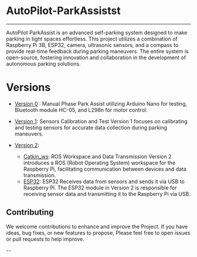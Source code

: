 # AutoPilot-ParkAssistst
---
AutoPilot ParkAssist is an advanced self-parking system designed to make parking in tight spaces effortless. This project utilizes a combination of Raspberry Pi 3B, ESP32, camera, ultrasonic sensors, and a compass to provide real-time feedback during parking maneuvers. The entire system is open-source, fostering innovation and collaboration in the development of autonomous parking solutions.

# Versions
- [Version 0](Version_0/) :
   Manual Phase Park Assist utilizing Arduino Nano for testing, Bluetooth module HC-05, and L298n for motor control.

- [Version 1](Version_1/): Sensors Calibration and Test
   Version 1 focuses on calibrating and testing sensors for accurate data collection during parking maneuvers.

- [Version 2](Version_2/):
   - [Catkin_ws](Version_2/Raspberry/): ROS Workspace and Data Transmission
      Version 2 introduces a ROS (Robot Operating System) workspace for the Raspberry Pi, facilitating communication between devices and data transmission.
   - [ESP32](Version_2/Version2_Esp32/): ESP32 Receives data from sensors and sends it via USB to Raspberry Pi.
      The ESP32 module in Version 2 is responsible for receiving sensor data and transmitting it to the Raspberry Pi via USB.



## Contributing

We welcome contributions to enhance and improve the Project. If you have ideas, bug fixes, or new features to propose, Please feel free to open issues or pull requests to help improve.

--
